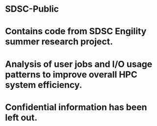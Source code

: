 # SDSC-Public
# Contains code from SDSC Engility summer research project.
# Analysis of user jobs and I/O usage patterns to improve overall HPC system efficiency.
# Confidential information has been left out.
